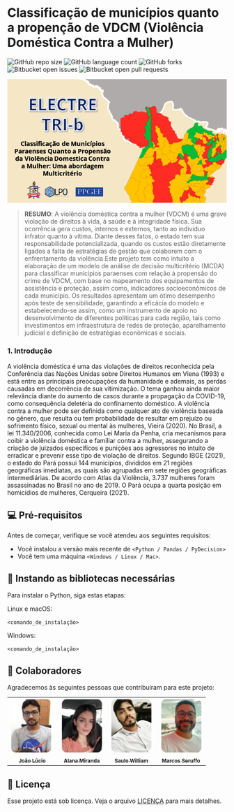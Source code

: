 # Classificação de municípios quanto a propenção de VDCM (Violência Doméstica Contra a Mulher)

<!---Esses são exemplos. Veja https://shields.io para outras pessoas ou para personalizar este conjunto de escudos. Você pode querer incluir dependências, status do projeto e informações de licença aqui--->

![GitHub repo size](https://img.shields.io/github/repo-size/iuricode/README-template?style=for-the-badge)
![GitHub language count](https://img.shields.io/github/languages/count/iuricode/README-template?style=for-the-badge)
![GitHub forks](https://img.shields.io/github/forks/iuricode/README-template?style=for-the-badge)
![Bitbucket open issues](https://img.shields.io/bitbucket/issues/iuricode/README-template?style=for-the-badge)
![Bitbucket open pull requests](https://img.shields.io/bitbucket/pr-raw/iuricode/README-template?style=for-the-badge)

<img src="BANNER.png" alt="">

> <b>RESUMO</b>: A violência doméstica contra a mulher (VDCM) é uma grave violação de direitos à vida, à saúde e à integridade física. Sua ocorrência gera custos, internos e externos, tanto ao indivíduo infrator quanto à vítima. Diante desses fatos, o estado tem sua responsabilidade potencializada, quando os custos estão diretamente ligados a falta de estratégias de gestão que colaborem com o enfrentamento da violência.Este projeto tem como intuito a elaboração de um modelo de análise de decisão multicritério (MCDA) para classificar municípios paraenses com relação à propensão do crime de VDCM, com base no mapeamento dos equipamentos de assistência e proteção, assim como, indicadores socioeconômicos de cada município. Os resultados apresentam um ótimo desempenho após teste de sensibilidade, garantindo a eficácia do modelo e estabelecendo-se assim, como um instrumento de apoio no desenvolvimento de diferentes políticas para cada região, tais como investimentos em infraestrutura de redes de proteção, aparelhamento judicial e definição de estratégias econômicas e sociais.

### 1. Introdução

A violência doméstica é uma das violações de direitos reconhecida pela Conferência das Nações Unidas sobre Direitos Humanos em Viena (1993) e está entre as principais preocupações da humanidade e ademais, as perdas causadas em decorrência de sua vitimização. O tema ganhou ainda maior relevância diante do aumento de casos durante a propagação da COVID-19, como consequência deletéria do confinamento doméstico. 
A violência contra a mulher pode ser definida como qualquer ato de violência baseada no gênero, que resulta ou tem probabilidade de resultar em prejuízo ou sofrimento físico, sexual ou mental às mulheres, Vieira (2020).
  No Brasil, a lei 11.340/2006, conhecida como Lei Maria da Penha, cria mecanismos para coibir a violência doméstica e familiar contra a mulher, assegurando a criação de juizados específicos e punições aos agressores no intuito de erradicar e prevenir esse tipo de violação de direitos.
	Segundo IBGE (2021), o estado do Pará possui 144 municípios, divididos em 21 regiões geográficas imediatas, as quais são agrupadas em sete regiões geográficas intermediárias. De acordo com Atlas da Violência, 3.737 mulheres foram assassinadas no Brasil no ano de 2019. O Pará ocupa a quarta posição em homicídios de mulheres, Cerqueira (2021).


## 💻 Pré-requisitos

Antes de começar, verifique se você atendeu aos seguintes requisitos:

- Você instalou a versão mais recente de `<Python / Pandas / PyDecision>`
- Você tem uma máquina `<Windows / Linux / Mac>`. 


## 🚀 Instando as bibliotecas necessárias 

Para instalar o Python, siga estas etapas:

Linux e macOS:

```
<comando_de_instalação>
```

Windows:

```
<comando_de_instalação>
```

## 🤝 Colaboradores

Agradecemos às seguintes pessoas que contribuíram para este projeto:

<table>
  <tr>
    <td align="center">
      <a href="#">
        <img src="collaborators/joao.jpg" width="100px;" alt="joao"><br>
        <sub>
          <b>João Lúcio</b>
        </sub>
      </a>
    </td>
    <td align="center">
      <a href="#">
        <img src="collaborators/alana.jpg" width="100px;" alt="Alana"><br>
        <sub>
          <b>Alana Miranda</b>
        </sub>
      </a>
    </td>
    <td align="center">
      <a href="#">
        <img src="collaborators/saulo.jpg" width="100px;alt="Sulo"><br>
        <sub>
          <b>Saulo William</b>
        </sub>
      </a>
    </td>
    <td align="center">
      <a href="#">
        <img src="collaborators/Seruffo.jpg" width="100px;alt="Seruffo"><br>
        <sub>
          <b>Marcos Seruffo</b>
        </sub>
      </a>
    </td>
  </tr>
</table>

## 📝 Licença

Esse projeto está sob licença. Veja o arquivo [LICENÇA](LICENSE.md) para mais detalhes.